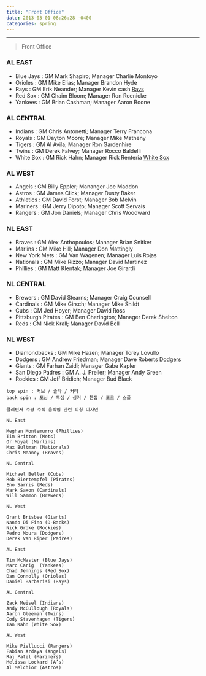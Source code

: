 ```yaml
---
title: "Front Office"
date: 2013-03-01 08:26:28 -0400
categories: spring
---
```

---

> Front Office

### AL EAST
- Blue Jays : GM Mark Shapiro; Manager Charlie Montoyo
- Orioles : GM Mike Elias; Manager Brandon Hyde
- Rays : GM Erik Neander; Manager Kevin cash [Rays](https://bleacherreport.com/tampa-bay-rays)
- Red Sox : GM Chaim Bloom; Manager Ron Roenicke
- Yankees : GM Brian Cashman; Manager Aaron Boone

### AL CENTRAL
- Indians : GM Chris Antonetti; Manager Terry Francona
- Royals : GM Dayton Moore; Manager Mike Matheny
- Tigers : GM Al Avila; Manager Ron Gardenhire
- Twins : GM Derek Falvey; Manager Rocco Baldelli
- White Sox : GM Rick Hahn; Manager Rick Renteria [White Sox](https://bleacherreport.com/chicago-white-sox)

### AL WEST
- Angels : GM Billy Eppler; Mananger Joe Maddon
- Astros : GM James Click; Manager Dusty Baker
- Athletics : GM David Forst; Manager Bob Melvin
- Mariners : GM Jerry Dipoto; Manager Scott Servais
- Rangers : GM Jon Daniels; Manager Chris Woodward

### NL EAST
- Braves : GM Alex Anthopoulos; Manager Brian Snitker
- Marlins : GM Mike Hill; Manager Don Mattingly
- New York Mets : GM Van Wagenen; Manager Luis Rojas
- Nationals : GM Mike Rizzo; Manager David Martinez
- Phillies : GM Matt Klentak; Manager Joe Girardi

### NL CENTRAL
- Brewers : GM David Stearns; Manager Craig Counsell
- Cardinals : GM Mike Girsch; Manager Mike Shildt
- Cubs : GM Jed Hoyer; Manager David Ross
- Pittsburgh Pirates : GM Ben Cherington; Manager Derek Shelton
- Reds : GM Nick Krall; Manager David Bell

### NL WEST
- Diamondbacks : GM Mike Hazen; Manager Torey Lovullo
- Dodgers : GM Andrew Friedman; Manager Dave Roberts [Dodgers](https://bleacherreport.com/los-angeles-dodgers)
- Giants : GM Farhan Zaidi; Manager Gabe Kapler
- San Diego Padres : GM A. J. Preller; Manager Andy Green
- Rockies : GM Jeff Bridich; Manager Bud Black


```
top spin : 커브 / 슬라 / 커터
back spin : 포심 / 투심 / 싱커 / 첸접 / 포크 / 스플

클레빈저 수평 수직 움직임 관련 피칭 디자인

NL East

Meghan Montemurro (Phillies)
Tim Britton (Mets)
Or Moyal (Marlins)
Max Bultman (Nationals)
Chris Meaney (Braves)

NL Central

Michael Beller (Cubs)
Rob Biertempfel (Pirates)
Eno Sarris (Reds)
Mark Saxon (Cardinals)
Will Sammon (Brewers)

NL West

Grant Brisbee (Giants)
Nando Di Fino (D-Backs)
Nick Groke (Rockies)
Pedro Moura (Dodgers)
Derek Van Riper (Padres)

AL East

Tim McMaster (Blue Jays)
Marc Carig  (Yankees)
Chad Jennings (Red Sox)
Dan Connolly (Orioles)
Daniel Barbarisi (Rays)

AL Central

Zack Meisel (Indians)
Andy McCullough (Royals)
Aaron Gleeman (Twins)
Cody Stavenhagen (Tigers)
Ian Kahn (White Sox)

AL West

Mike Piellucci (Rangers)
Fabian Ardaya (Angels)
Raj Patel (Mariners)
Melissa Lockard (A’s)
Al Melchior (Astros)
```
